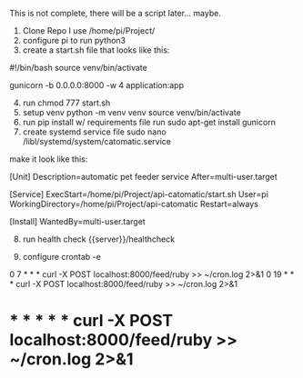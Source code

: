 This is not complete, there will be a script later... maybe. 

1. Clone Repo
  I use /home/pi/Project/
2. configure pi to run python3 
3. create a start.sh file that looks like this: 

#!/bin/bash
source venv/bin/activate

gunicorn -b 0.0.0.0:8000 -w 4 application:app

4. run chmod 777 start.sh 
5. setup venv 
  python -m venv venv 
  source venv/bin/activate
6. run pip install w/ requirements file 
   run sudo apt-get install gunicorn 
7. create systemd service file 
  sudo nano /libl/systemd/system/catomatic.service 

make it look like this: 

[Unit]
Description=automatic pet feeder service
After=multi-user.target

[Service]
ExecStart=/home/pi/Project/api-catomatic/start.sh
User=pi
WorkingDirectory=/home/pi/Project/api-catomatic
Restart=always

[Install]
WantedBy=multi-user.target

8. run health check {{server}}/healthcheck 

9. configure crontab -e 

0 7 * * * curl -X POST localhost:8000/feed/ruby >> ~/cron.log 2>&1
0 19 * * * curl -X POST localhost:8000/feed/ruby >> ~/cron.log 2>&1
# * * * * * curl -X POST localhost:8000/feed/ruby >> ~/cron.log 2>&1